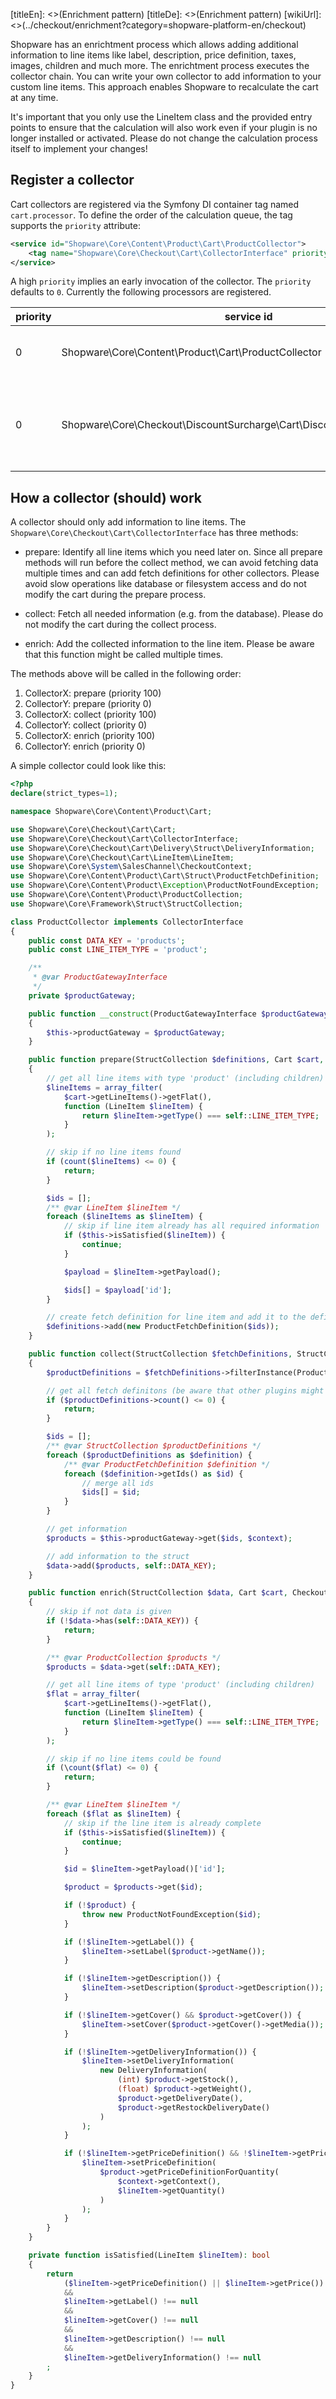 [titleEn]: <>(Enrichment pattern)
[titleDe]: <>(Enrichment pattern)
[wikiUrl]: <>(../checkout/enrichment?category=shopware-platform-en/checkout)

Shopware has an enrichtment process which allows adding additional information to line items like
label, description, price definition, taxes, images, children and much more. The enrichtment process
executes the collector chain. You can write your own collector to add information to your custom line 
items. This approach enables Shopware to recalculate the cart at any time.

It's important that you only use the LineItem class and the provided entry points to ensure 
that the calculation will also work even if your plugin is no longer installed or activated. 
Please do not change the calculation process itself to implement your changes!

## Register a collector
Cart collectors are registered via the Symfony DI container tag named `cart.processor`.
To define the order of the calculation queue, the tag supports the `priority` attribute:
```xml
<service id="Shopware\Core\Content\Product\Cart\ProductCollector">
    <tag name="Shopware\Core\Checkout\Cart\CollectorInterface" priority="1000" />
</service>
```
A high `priority` implies an early invocation of the collector. The `priority` defaults to `0`.
Currently the following processors are registered.

| priority | service id | task |
| -------- | ---------- | ---- |
| 0 | Shopware\Core\Content\Product\Cart\ProductCollector |  handle products added to the cart |
| 0 | Shopware\Core\Checkout\DiscountSurcharge\Cart\DiscountSurchargeCollector | handle vouchers, discounts and surcharges added to the cart |

## How a collector (should) work
A collector should only add information to line items. The `Shopware\Core\Checkout\Cart\CollectorInterface`
has three methods:

- prepare: Identify all line items which you need later on. Since all prepare 
methods will run before the collect method, we can avoid fetching data multiple times 
and can add fetch definitions for other collectors. Please avoid slow operations 
like database or filesystem access and do not modify the cart during the prepare process.

- collect: Fetch all needed information (e.g. from the database). Please do not 
modify the cart during the collect process.

- enrich: Add the collected information to the line item. 
Please be aware that this function might be called multiple times.

The methods above will be called in the following order:

1. CollectorX: prepare (priority 100)
2. CollectorY: prepare (priority 0)
3. CollectorX: collect (priority 100)
4. CollectorY: collect (priority 0)
5. CollectorX: enrich (priority 100)
6. CollectorY: enrich (priority 0)

A simple collector could look like this:
```php
<?php
declare(strict_types=1);

namespace Shopware\Core\Content\Product\Cart;

use Shopware\Core\Checkout\Cart\Cart;
use Shopware\Core\Checkout\Cart\CollectorInterface;
use Shopware\Core\Checkout\Cart\Delivery\Struct\DeliveryInformation;
use Shopware\Core\Checkout\Cart\LineItem\LineItem;
use Shopware\Core\System\SalesChannel\CheckoutContext;
use Shopware\Core\Content\Product\Cart\Struct\ProductFetchDefinition;
use Shopware\Core\Content\Product\Exception\ProductNotFoundException;
use Shopware\Core\Content\Product\ProductCollection;
use Shopware\Core\Framework\Struct\StructCollection;

class ProductCollector implements CollectorInterface
{
    public const DATA_KEY = 'products';
    public const LINE_ITEM_TYPE = 'product';

    /**
     * @var ProductGatewayInterface
     */
    private $productGateway;

    public function __construct(ProductGatewayInterface $productGateway)
    {
        $this->productGateway = $productGateway;
    }

    public function prepare(StructCollection $definitions, Cart $cart, CheckoutContext $context): void
    {
        // get all line items with type 'product' (including children)
        $lineItems = array_filter(
            $cart->getLineItems()->getFlat(),
            function (LineItem $lineItem) {
                return $lineItem->getType() === self::LINE_ITEM_TYPE;
            }
        );

        // skip if no line items found
        if (count($lineItems) <= 0) {
            return;
        }

        $ids = [];
        /** @var LineItem $lineItem */
        foreach ($lineItems as $lineItem) {
            // skip if line item already has all required information
            if ($this->isSatisfied($lineItem)) {
                continue;
            }

            $payload = $lineItem->getPayload();

            $ids[] = $payload['id'];
        }

        // create fetch definition for line item and add it to the definition collection
        $definitions->add(new ProductFetchDefinition($ids));
    }

    public function collect(StructCollection $fetchDefinitions, StructCollection $data, Cart $cart, CheckoutContext $context): void
    {
        $productDefinitions = $fetchDefinitions->filterInstance(ProductFetchDefinition::class);

        // get all fetch definitons (be aware that other plugins might have added additional definitions)
        if ($productDefinitions->count() <= 0) {
            return;
        }

        $ids = [];
        /** @var StructCollection $productDefinitions */
        foreach ($productDefinitions as $definition) {
            /** @var ProductFetchDefinition $definition */
            foreach ($definition->getIds() as $id) {
                // merge all ids
                $ids[] = $id;
            }
        }

        // get information
        $products = $this->productGateway->get($ids, $context);

        // add information to the struct
        $data->add($products, self::DATA_KEY);
    }

    public function enrich(StructCollection $data, Cart $cart, CheckoutContext $context): void
    {
        // skip if not data is given
        if (!$data->has(self::DATA_KEY)) {
            return;
        }

        /** @var ProductCollection $products */
        $products = $data->get(self::DATA_KEY);

        // get all line items of type 'product' (including children) 
        $flat = array_filter(
            $cart->getLineItems()->getFlat(),
            function (LineItem $lineItem) {
                return $lineItem->getType() === self::LINE_ITEM_TYPE;
            }
        );

        // skip if no line items could be found
        if (\count($flat) <= 0) {
            return;
        }

        /** @var LineItem $lineItem */
        foreach ($flat as $lineItem) {
            // skip if the line item is already complete
            if ($this->isSatisfied($lineItem)) {
                continue;
            }

            $id = $lineItem->getPayload()['id'];

            $product = $products->get($id);

            if (!$product) {
                throw new ProductNotFoundException($id);
            }

            if (!$lineItem->getLabel()) {
                $lineItem->setLabel($product->getName());
            }

            if (!$lineItem->getDescription()) {
                $lineItem->setDescription($product->getDescription());
            }

            if (!$lineItem->getCover() && $product->getCover()) {
                $lineItem->setCover($product->getCover()->getMedia());
            }

            if (!$lineItem->getDeliveryInformation()) {
                $lineItem->setDeliveryInformation(
                    new DeliveryInformation(
                        (int) $product->getStock(),
                        (float) $product->getWeight(),
                        $product->getDeliveryDate(),
                        $product->getRestockDeliveryDate()
                    )
                );
            }

            if (!$lineItem->getPriceDefinition() && !$lineItem->getPrice()) {
                $lineItem->setPriceDefinition(
                    $product->getPriceDefinitionForQuantity(
                        $context->getContext(),
                        $lineItem->getQuantity()
                    )
                );
            }
        }
    }

    private function isSatisfied(LineItem $lineItem): bool
    {
        return
            ($lineItem->getPriceDefinition() || $lineItem->getPrice())
            &&
            $lineItem->getLabel() !== null
            &&
            $lineItem->getCover() !== null
            &&
            $lineItem->getDescription() !== null
            &&
            $lineItem->getDeliveryInformation() !== null
        ;
    }
}
```



